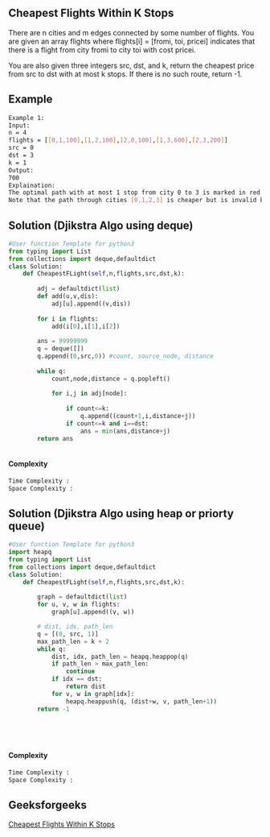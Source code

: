 ## Cheapest Flights Within K Stops
There are n cities and m edges connected by some number of flights. You are given an array flights where flights[i] = [fromi, toi, pricei] indicates 
that there is a flight from city fromi to city toi with cost pricei.

You are also given three integers src, dst, and k, return the cheapest price from src to dst with at most k stops. If there is no such route, return -1.

## Example 

```bash
Example 1:
Input:
n = 4
flights = [[0,1,100],[1,2,100],[2,0,100],[1,3,600],[2,3,200]]
src = 0
dst = 3
k = 1
Output:
700
Explaination:
The optimal path with at most 1 stop from city 0 to 3 is marked in red and has cost 100 + 600 = 700.
Note that the path through cities [0,1,2,3] is cheaper but is invalid because it uses 2 stops.


```

## Solution (Djikstra Algo using deque)

```python
#User function Template for python3
from typing import List
from collections import deque,defaultdict
class Solution:
    def CheapestFLight(self,n,flights,src,dst,k):
        
        adj = defaultdict(list)
        def add(u,v,dis):
            adj[u].append((v,dis))
            
        for i in flights:
            add(i[0],i[1],i[2])
        
        ans = 99999999
        q = deque([])
        q.append((0,src,0)) #count, source_node, distance
        
        while q:
            count,node,distance = q.popleft()
            
            for i,j in adj[node]:
                
                if count<=k:
                    q.append((count+1,i,distance+j))
                if count<=k and i==dst:
                    ans = min(ans,distance+j)
        return ans



 ```
#### Complexity
```bash
Time Complexity :
Space Complexity : 
```

## Solution (Djikstra Algo using heap or priorty queue)

```python
#User function Template for python3
import heapq
from typing import List
from collections import deque,defaultdict
class Solution:
    def CheapestFLight(self,n,flights,src,dst,k):
        
        graph = defaultdict(list)
        for u, v, w in flights:
            graph[u].append((v, w))

        # dist, idx, path_len
        q = [(0, src, 1)]
        max_path_len = k + 2
        while q:
            dist, idx, path_len = heapq.heappop(q)
            if path_len > max_path_len:
                continue
            if idx == dst:
                return dist
            for v, w in graph[idx]:
                heapq.heappush(q, (dist+w, v, path_len+1))
        return -1






 ```
#### Complexity
```bash
Time Complexity :
Space Complexity : 
```

## Geeksforgeeks
[Cheapest Flights Within K Stops](https://practice.geeksforgeeks.org/problems/cheapest-flights-within-k-stops/1?utm_source=youtube&utm_medium=collab_striver_ytdescription&utm_campaign=cheapest-flights-within-k-stops)
